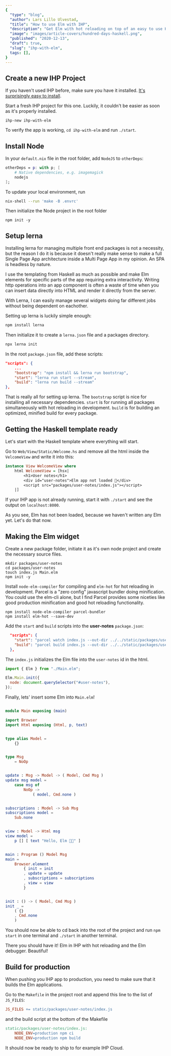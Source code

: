 ```yaml
---
{
  "type": "blog",
  "author": Lars Lillo Ulvestad,
  "title": "How to use Elm with IHP",
  "description": "Get Elm with hot reloading on top of an easy to use Haskell framework.",
  "image": "images/article-covers/hundred-days-haskell.png",
  "published": "2020-12-13",
  "draft": true,
  "slug": "ihp-with-elm",
  tags: [],
}
---
```



## Create a new IHP Project

If you haven't used IHP before, make sure you have it installed. [It's surprisingly easy to install](https://ihp.digitallyinduced.com/Guide/installation.html).

Start a fresh IHP project for this one. Luckily, it couldn't be easier as soon as it's properly installed.

```
ihp-new ihp-with-elm
```

To verify the app is working, `cd ihp-with-elm` and run `./start`.

## Install Node

In your `default.nix` file in the root folder, add `NodeJS` to `otherDeps`:

```nix
otherDeps = p: with p; [
    # Native dependencies, e.g. imagemagick
    nodejs
];
```

To update your local environment, run

```bash
nix-shell --run 'make -B .envrc'
```

Then initialize the Node project in the root folder

```
npm init -y
```

## Setup lerna

Installing lerna for managing multiple front end packages is not a necessity, but the reason I do it is because it doesn't really make sense to make a full Single Page App architecture inside a Multi Page App in my opinion. An SPA is headless by nature.

I use the templating from Haskell as much as possible and make Elm elements for specific parts of the app requiring extra interactivity. Writing http operations into an app component is often a waste of time when you can insert data directly into HTML and render it directly from the server.

With Lerna, I can easily manage several widgets doing far different jobs without being dependent on eachother.

Setting up lerna is luckily simple enough:

```bash
npm install lerna

```

Then initialize it to create a `lerna.json` file and a packages directory.

```bash
npx lerna init
```

In the root `package.json` file, add these scripts:

```json
"scripts": {
    ... 
    "bootstrap": "npm install && lerna run bootstrap",
    "start": "lerna run start --stream",
    "build": "lerna run build --stream"
},
```

That is really all for setting up lerna. The `bootstrap` script is nice for installing all necessary dependencies. `start` is for running all packages simultaneously with hot reloading in development. `build` is for building an optimized, minified build for every package.

## Getting the Haskell template ready

Let's start with the Haskell template where everything will start.

Go to `Web/View/Static/Welcome.hs` and remove all the html inside the `VelcomeView` and write it into this:

```hs
instance View WelcomeView where
    html WelcomeView = [hsx|
        <h1>User notes</h1>
        <div id="user-notes">Elm app not loaded 💩</div>
        <script src="packages/user-notes/index.js"></script>
    |]
```

If your IHP app is not already running, start it with `./start` and see the output on `localhost:8000`.

As you see, Elm has not been loaded, because we haven't written any Elm yet. Let's do that now.

## Making the Elm widget

Create a new package folder, initiate it as it's own node project and create the necessary source files.

```
mkdir packages/user-notes
cd packages/user-notes
touch index.js Main.elm
npm init -y
```

Install `node-elm-compiler` for compiling and `elm-hot` for hot reloading in development. Parcel is a "zero config" javascript bundler doing minification. You could use the elm-cli alone, but I find Parcel provides some niceties like good production minification and good hot reloading functionality.

```
npm install node-elm-compiler parcel-bundler
npm install elm-hot --save-dev
```

Add the `start` and `build` scripts into the **user-notes** `package.json`:

```json
  "scripts": {
    "start": "parcel watch index.js --out-dir ../../static/packages/user-notes",
    "build": "parcel build index.js --out-dir ../../static/packages/user-notes"
  },
```

The `index.js` initializes the Elm file into the `user-notes` id in the html.

```javascript
import { Elm } from "./Main.elm";

Elm.Main.init({
  node: document.querySelector("#user-notes"),
});
```

Finally, lets' insert some Elm into `Main.elm`!

```elm

module Main exposing (main)

import Browser
import Html exposing (Html, p, text)


type alias Model =
    {}


type Msg
    = NoOp


update : Msg -> Model -> ( Model, Cmd Msg )
update msg model =
    case msg of
        NoOp ->
            ( model, Cmd.none )


subscriptions : Model -> Sub Msg
subscriptions model =
    Sub.none


view : Model -> Html msg
view model =
    p [] [ text "Hello, Elm 🌳🚀" ]


main : Program () Model Msg
main =
    Browser.element
        { init = init
        , update = update
        , subscriptions = subscriptions
        , view = view
        }


init : () -> ( Model, Cmd Msg )
init _ =
    ( {}
    , Cmd.none
    )
```

You should now be able to cd back into the root of the project and run `npm start` in one terminal and `./start` in another terminal.

There you should have it! Elm in IHP with hot reloading and the Elm debugger. Beautiful!

## Build for production

When pushing you IHP app to production, you need to make sure that it builds the Elm applications.

Go to the `Makefile` in the project root and append this line to the list of `JS_FILES`:

```Makefile
JS_FILES += static/packages/user-notes/index.js
```

and the build script at the bottom of the Makefile

```Makefile
static/packages/user-notes/index.js:
	NODE_ENV=production npm ci
	NODE_ENV=production npm build
```

It should now be ready to ship to for example IHP Cloud.
